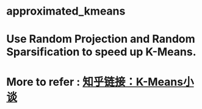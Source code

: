 # approximated_kmeans
# Use Random Projection and Random Sparsification to speed up K-Means.
# More to refer : [知乎链接：K-Means小谈](https://zhuanlan.zhihu.com/p/45408671)
